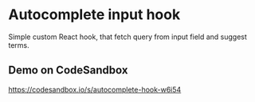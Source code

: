 # Autocomplete input hook

Simple custom React hook, that fetch query from input field and suggest terms.

## Demo on CodeSandbox

https://codesandbox.io/s/autocomplete-hook-w6i54